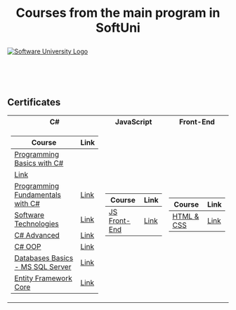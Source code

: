 # <p align="center"> Courses from the main program in SoftUni <p>

<a href="https://softuni.bg/trainings/courses" rel="Courses"><img src="https://softuni.bg/content/images/svg-logos/software-university-logo.svg?sanitize=true" alt="Software University Logo"></a>

<br/>
<br/>
<br/>

<h2> Certificates </h2>

<table>

<tr>
  <th> C# </th>
  <th> JavaScript </th>
  <th> Front-End </th>
</tr>

<tr>
<td>

| **Course**                                                            | **Link**                                                   |
| --------------------------------------------------------------------- | ---------------------------------------------------------- |
| <a href="https://softuni.bg/trainings/1722/programming-basics-with-csharp-september-2017#lesson-6103" > Programming Basics with C# </a>         
| <a href="https://softuni.bg/certificates/certificates/converttoimage/24522?code=42b8718a"> Link</a> |
| <a href="https://softuni.bg/trainings/1786/programming-fundamentals-january-2018#lesson-7623"> Programming Fundamentals with C# </a> | <a href="https://softuni.bg/certificates/certificates/converttoimage/54372?code=3900cbb1"> Link</a> |
| <a href="https://softuni.bg/trainings/1787/software-technologies-march-2018#lesson-7649"> Software Technologies </a> | <a href="https://softuni.bg/certificates/certificates/converttoimage/54142?code=f5112e5e"> Link</a> |
| <a href="https://softuni.bg/trainings/4223/csharp-advanced-september-2023"> C# Advanced </a>                                             | <a href="https://softuni.bg/certificates/certificates/converttoimage/188531?code=28a95b97"> Link</a> |
| <a href="https://softuni.bg/trainings/4224/csharp-oop-october-2023"> C# OOP </a>                                                      | <a href="https://softuni.bg/certificates/certificates/converttoimage/195714?code=40addfa8"> Link</a> |
| <a href="https://softuni.bg/trainings/4534/ms-sql-may-2024"> Databases Basics - MS SQL Server </a>   | <a href="https://softuni.bg/certificates/certificates/converttoimage/216673?code=32d1e994"> Link</a> |
| <a href="https://softuni.bg/trainings/4540/entity-framework-core-june-2024"> Entity Framework Core </a>                         | <a href="https://softuni.bg/certificates/certificates/converttoimage/221064?code=299d68ac"> Link</a> |

</td>
<td>

| **Course**                                                                                  | **Link**                                                                    |
| ------------------------------------------------------------------------------------------- | --------------------------------------------------------------------------- |
| <a href="https://softuni.bg/trainings/4362/js-front-end-february-2024#lesson-64788"> JS Front-End </a>          | <a href="https://softuni.bg/certificates/certificates/converttoimage/212260?code=b1a0feca"> Link </a> |

</td>

<td>

| **Course**                                                                               | **Link**                                                                    |
| ---------------------------------------------------------------------------------------- | --------------------------------------------------------------------------- |
| <a href="https://softuni.bg/trainings/4361/html-and-css-january-2024#lesson-64767"> HTML & CSS </a> | <a href="https://softuni.bg/certificates/certificates/converttoimage/205100?code=3f56431a"> Link </a> |


</td>
</tr>

</table>


